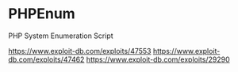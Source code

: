 # PHPEnum
PHP System Enumeration Script

https://www.exploit-db.com/exploits/47553
https://www.exploit-db.com/exploits/47462
https://www.exploit-db.com/exploits/29290
